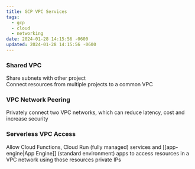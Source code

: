 ```yaml
---
title: GCP VPC Services
tags:
  - gcp
  - cloud
  - networking
date: 2024-01-28 14:15:56 -0600
updated: 2024-01-28 14:15:56 -0600
---
```


### Shared VPC
Share subnets with other project  
Connect resources from multiple projects to a common VPC

### VPC Network Peering
Privately connect two VPC networks, which can reduce latency, cost and increase security

### Serverless VPC Access
Allow Cloud Functions, Cloud Run (fully managed) services and [[app-engine|App Engine]] (standard environment) apps to access resources in a VPC network using those resources private IPs
